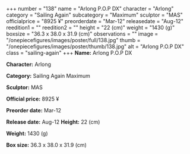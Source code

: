 +++
number = "138"
name = "Arlong P.O.P DX"
character = "Arlong"
category = "Sailing Again"
subcategory = "Maximum"
sculptor = "MAS"
officialprice = "8925 ¥"
preorderdate = "Mar-12"
releasedate = "Aug-12"
reedition1 = ""
reedition2 = ""
height = "22 (cm)"
weight = "1430 (g)"
boxsize = "36.3 x 38.0 x 31.9 (cm)"
observations = ""
image = "/onepiecefigures/images/poster/full/138.jpg"
thumb = "/onepiecefigures/images/poster/thumb/138.jpg"
alt = "Arlong P.O.P DX"
class = "sailing-again"
+++
**Name:** Arlong P.O.P DX

**Character:** Arlong

**Category:** Sailing Again  Maximum 

**Sculptor:** MAS

**Official price:** 8925 ¥

**Preorder date:** Mar-12

**Release date:** Aug-12
**Height:** 22 (cm)

**Weight:** 1430 (g)

**Box size:** 36.3 x 38.0 x 31.9 (cm)

